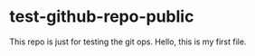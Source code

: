 # test-github-repo-public
This repo is  just for testing the git ops.
Hello, this is my first file.
